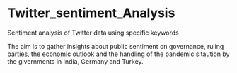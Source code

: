 # Twitter_sentiment_Analysis
Sentiment analysis of Twitter data using specific keywords 

The aim is to gather insights about public sentiment on governance, ruling parties, the economic outlook and the handling of the pandemic sitaution by the givernments in India, Germany and Turkey. 
